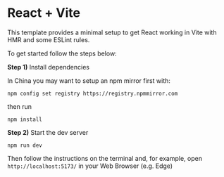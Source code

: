 # React + Vite

This template provides a minimal setup to get React working in Vite with HMR and some ESLint rules.

To get started follow the steps below:

**Step 1)** Install dependencies

In China you may want to setup an npm mirror first with:

    npm config set registry https://registry.npmmirror.com

then run 

    npm install

**Step 2)** Start the dev server

    npm run dev

Then follow the instructions on the terminal and, for example, open `http://localhost:5173/` in your Web Browser (e.g. Edge)

